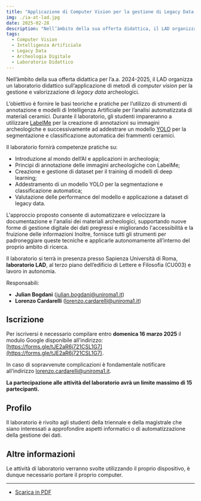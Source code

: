 ```yaml
---
title: "Applicazione di Computer Vision per la gestione di Legacy Data archeologici [Laboratorio Didattico]"
img: ./ia-at-lad.jpg
date: 2025-02-28
description: "Nell’àmbito della sua offerta didattica, il LAD organizza un sull’applicazione di metodi di Computer Vision per la gestione e valorizzazione di legacy data archeologici"
tags:
  - Computer Vision
  - Intelligenza Artificiale
  - Legacy Data
  - Archeologia Digitale
  - Laboratorio Didattico
---
```



Nell’àmbito della sua offerta didattica per l’a.a. 2024-2025, il LAD organizza un laboratorio didattico sull’applicazione di metodi di _computer vision_ per la gestione e valorizzazione di _legacy data_ archeologici.

L’obiettivo è fornire le basi teoriche e pratiche per l’utilizzo di strumenti di annotazione e modelli di Intelligenza Artificiale per l’analisi automatizzata di materiali ceramici. Durante il laboratorio, gli studenti impareranno a utilizzare [LabelMe](https://github.com/wkentaro/labelme) per la creazione di annotazioni su immagini archeologiche e successivamente ad addestrare un modello [YOLO](https://docs.ultralytics.com/) per la segmentazione e classificazione automatica dei frammenti ceramici.

Il laboratorio fornirà competenze pratiche su:
- Introduzione al mondo dell’AI e applicazioni in archeologia;
- Principi di annotazione delle immagini archeologiche con LabelMe;
- Creazione e gestione di dataset per il training di modelli di deep learning;
- Addestramento di un modello YOLO per la segmentazione e classificazione automatica;
- Valutazione delle performance del modello e applicazione a dataset di legacy data.

L'approccio proposto consente di automatizzare e velocizzare la documentazione e l'analisi dei materiali archeologici, supportando nuove forme di gestione digitale dei dati pregressi e migliorando l'accessibilità e la fruizione delle informazioni Inoltre, fornisce tutti gli strumenti per padroneggiare queste tecniche e applicarle autonomamente all’interno del proprio ambito di ricerca.

Il laboratorio si terrà in presenza presso Sapienza Università di Roma, **laboratorio LAD**, al terzo piano dell’edificio di Lettere e Filosofia (CU003) e lavoro in autonomia.

Responsabili:
- **Julian Bogdani** ([julian.bogdani@uniroma1.it](mailto:julian.bogdani@uniroma1.it))
- **Lorenzo Cardarelli** ([lorenzo.cardarelli@uniroma1.it](mailto:lorenzo.cardarelli@uniroma1.it))


## Iscrizione


Per iscriversi è necessario compilare entro **domenica 16 marzo 2025** il modulo Google disponibile all’indirizzo: [https://forms.gle/tJE2aR6j721CSL1G7](https://forms.gle/tJE2aR6j721CSL1G7).

In caso di sopravvenute complicazioni è fondamentale notificare all’indirizzo [lorenzo.cardarelli@uniroma1.it](mailto:lorenzo.cardarelli@uniroma1.it).

**La partecipazione alle attività del laboratorio avrà un limite massimo di 15 partecipanti.**

## Profilo

Il laboratorio è rivolto agli studenti della triennale e della magistrale che siano interessati a approfondire aspetti informatici o di automatizzazione della gestione dei dati.

## Altre informazioni

Le attività di laboratorio verranno svolte utilizzando il proprio dispositivo, è dunque necessario portare il proprio computer.


---

- [Scarica in PDF](./LAD-AI-24-25.pdf)